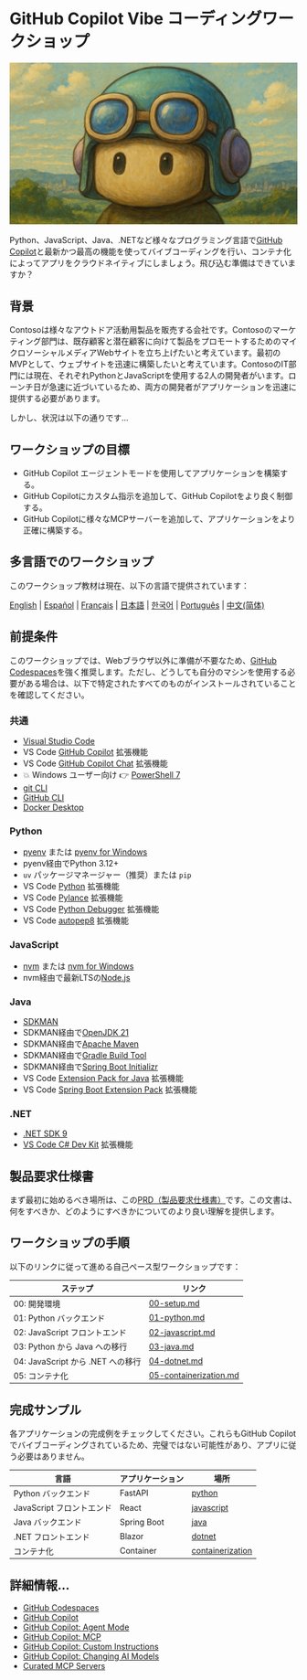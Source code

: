 # GitHub Copilot Vibe コーディングワークショップ

![GitHub Copilot - Ghiblifiled](../../images/ghcp.jpg)

Python、JavaScript、Java、.NETなど様々なプログラミング言語で[GitHub Copilot](https://docs.github.com/copilot/about-github-copilot/what-is-github-copilot)と最新かつ最高の機能を使ってバイブコーディングを行い、コンテナ化によってアプリをクラウドネイティブにしましょう。飛び込む準備はできていますか？

## 背景

Contosoは様々なアウトドア活動用製品を販売する会社です。Contosoのマーケティング部門は、既存顧客と潜在顧客に向けて製品をプロモートするためのマイクロソーシャルメディアWebサイトを立ち上げたいと考えています。最初のMVPとして、ウェブサイトを迅速に構築したいと考えています。ContosoのIT部門には現在、それぞれPythonとJavaScriptを使用する2人の開発者がいます。ローンチ日が急速に近づいているため、両方の開発者がアプリケーションを迅速に提供する必要があります。

しかし、状況は以下の通りです...

## ワークショップの目標

- GitHub Copilot エージェントモードを使用してアプリケーションを構築する。
- GitHub Copilotにカスタム指示を追加して、GitHub Copilotをより良く制御する。
- GitHub Copilotに様々なMCPサーバーを追加して、アプリケーションをより正確に構築する。

## 多言語でのワークショップ

このワークショップ教材は現在、以下の言語で提供されています：

[English](../../README.md) | [Español](../es-es/) | [Français](../fr-fr/) | [日本語](./README.md) | [한국어](../ko-kr/) | [Português](../pt-br/) | [中文(简体)](../zh-cn/)

## 前提条件

このワークショップでは、Webブラウザ以外に準備が不要なため、[GitHub Codespaces](https://docs.github.com/en/codespaces/about-codespaces/what-are-codespaces)を強く推奨します。ただし、どうしても自分のマシンを使用する必要がある場合は、以下で特定されたすべてのものがインストールされていることを確認してください。

### 共通

- [Visual Studio Code](https://code.visualstudio.com/)
- VS Code [GitHub Copilot](https://marketplace.visualstudio.com/items?itemName=GitHub.copilot) 拡張機能
- VS Code [GitHub Copilot Chat](https://marketplace.visualstudio.com/items?itemName=GitHub.copilot-chat) 拡張機能
- 💥 Windows ユーザー向け 👉 [PowerShell 7](https://learn.microsoft.com/powershell/scripting/install/installing-powershell)
- [git CLI](https://git-scm.com/downloads)
- [GitHub CLI](https://cli.github.com/)
- [Docker Desktop](https://docs.docker.com/get-started/introduction/get-docker-desktop/)

### Python

- [pyenv](https://github.com/pyenv/pyenv) または [pyenv for Windows](https://github.com/pyenv-win/pyenv-win)
- pyenv経由でPython 3.12+
- `uv` パッケージマネージャー（推奨）または `pip`
- VS Code [Python](https://marketplace.visualstudio.com/items/?itemName=ms-python.python) 拡張機能
- VS Code [Pylance](https://marketplace.visualstudio.com/items/?itemName=ms-python.vscode-pylance) 拡張機能
- VS Code [Python Debugger](https://marketplace.visualstudio.com/items/?itemName=ms-python.debugpy) 拡張機能
- VS Code [autopep8](https://marketplace.visualstudio.com/items/?itemName=ms-python.autopep8) 拡張機能

### JavaScript

- [nvm](https://github.com/nvm-sh/nvm) または [nvm for Windows](https://github.com/coreybutler/nvm-windows)
- nvm経由で最新LTSの[Node.js](https://nodejs.org/)

### Java

- [SDKMAN](https://sdkman.io/)
- SDKMAN経由で[OpenJDK 21](https://learn.microsoft.com/java/openjdk/download)
- SDKMAN経由で[Apache Maven](https://maven.apache.org/download.cgi)
- SDKMAN経由で[Gradle Build Tool](https://docs.gradle.org/current/userguide/installation.html)
- SDKMAN経由で[Spring Boot Initializr](https://docs.spring.io/spring-boot/cli/installation.html)
- VS Code [Extension Pack for Java](https://marketplace.visualstudio.com/items/?itemName=vscjava.vscode-java-pack) 拡張機能
- VS Code [Spring Boot Extension Pack](https://marketplace.visualstudio.com/items/?itemName=vmware.vscode-boot-dev-pack) 拡張機能

### .NET

- [.NET SDK 9](https://dotnet.microsoft.com/download/dotnet/9.0)
- [VS Code C# Dev Kit](https://marketplace.visualstudio.com/items/?itemName=ms-dotnettools.csdevkit) 拡張機能

## 製品要求仕様書

まず最初に始めるべき場所は、この[PRD（製品要求仕様書）](./product-requirements.md)です。この文書は、何をすべきか、どのようにすべきかについてのより良い理解を提供します。

## ワークショップの手順

以下のリンクに従って進める自己ペース型ワークショップです：

| ステップ                               | リンク                                                    |
|------------------------------------|---------------------------------------------------------|
| 00: 開発環境                        | [00-setup.md](./docs/00-setup.md)                       |
| 01: Python バックエンド             | [01-python.md](./docs/01-python.md)                     |
| 02: JavaScript フロントエンド        | [02-javascript.md](./docs/02-javascript.md)             |
| 03: Python から Java への移行       | [03-java.md](./docs/03-java.md)                         |
| 04: JavaScript から .NET への移行   | [04-dotnet.md](./docs/04-dotnet.md)                     |
| 05: コンテナ化                      | [05-containerization.md](./docs/05-containerization.md) |

## 完成サンプル

各アプリケーションの完成例をチェックしてください。これらもGitHub Copilotでバイブコーディングされているため、完璧ではない可能性があり、アプリに従う必要はありません。

| 言語            | アプリケーション | 場所                             |
|---------------------|-------------|--------------------------------------|
| Python バックエンド      | FastAPI     | [python](./complete/python/)         |
| JavaScript フロントエンド | React       | [javascript](./complete/javascript/) |
| Java バックエンド        | Spring Boot | [java](./complete/java/)             |
| .NET フロントエンド       | Blazor      | [dotnet](./complete/dotnet/)         |
| コンテナ化    | Container   | [containerization](./complete/)      |

## 詳細情報...

- [GitHub Codespaces](https://docs.github.com/en/codespaces/about-codespaces/what-are-codespaces)
- [GitHub Copilot](https://docs.github.com/en/copilot/about-github-copilot/what-is-github-copilot)
- [GitHub Copilot: Agent Mode](https://code.visualstudio.com/blogs/2025/04/07/agentMode)
- [GitHub Copilot: MCP](https://code.visualstudio.com/blogs/2025/05/12/agent-mode-meets-mcp)
- [GitHub Copilot: Custom Instructions](https://code.visualstudio.com/docs/copilot/copilot-customization)
- [GitHub Copilot: Changing AI Models](https://docs.github.com/en/copilot/using-github-copilot/ai-models/changing-the-ai-model-for-copilot-chat?tool=vscode)
- [Curated MCP Servers](https://github.com/modelcontextprotocol/servers)